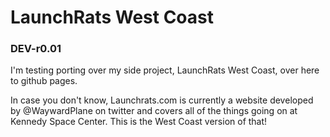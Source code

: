 # LaunchRats West Coast
### DEV-r0.01

I'm testing porting over my side project, LaunchRats West Coast, over here to github pages.

In case you don't know, Launchrats.com is currently a website developed by @WaywardPlane on twitter and covers all of the things going on at Kennedy Space Center. This is the West Coast version of that!
